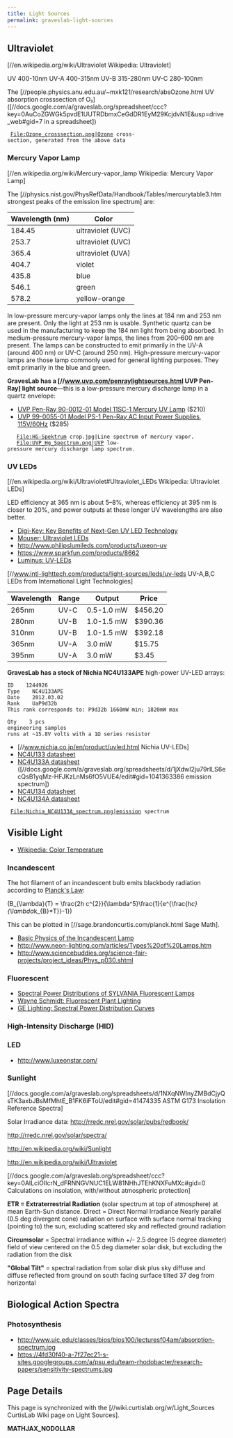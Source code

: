 ```yaml
---
title: Light Sources
permalink: graveslab-light-sources
---
```


Ultraviolet
-----------

\[//en.wikipedia.org/wiki/Ultraviolet Wikipedia: Ultraviolet\]

UV 400-10nm UV-A 400-315nm UV-B 315-280nm UV-C 280-100nm

The \[//people.physics.anu.edu.au/~mxk121/research/absOzone.html UV absorption crosssection of O₃\] (\[//docs.google.com/a/graveslab.org/spreadsheet/ccc?key=0AuCoZGWGk5pvdE1UUTRDbmxCeGdDR1EyM29KcjdvN1E&usp=drive_web\#gid=7 in a spreadsheet\])

` `[`File:Ozone_crosssection.png|Ozone`](File:Ozone_crosssection.png%7COzone)` cross-section, generated from the above data`

### Mercury Vapor Lamp

\[//en.wikipedia.org/wiki/Mercury-vapor_lamp Wikipedia: Mercury Vapor Lamp\]

The \[//physics.nist.gov/PhysRefData/Handbook/Tables/mercurytable3.htm strongest peaks of the emission line spectrum\] are:

| Wavelength (nm) | Color             |
|-----------------|-------------------|
| 184.45          | ultraviolet (UVC) |
| 253.7           | ultraviolet (UVC) |
| 365.4           | ultraviolet (UVA) |
| 404.7           | violet            |
| 435.8           | blue              |
| 546.1           | green             |
| 578.2           | yellow-orange     |

In low-pressure mercury-vapor lamps only the lines at 184 nm and 253 nm are present. Only the light at 253 nm is usable. Synthetic quartz can be used in the manufacturing to keep the 184 nm light from being absorbed. In medium-pressure mercury-vapor lamps, the lines from 200–600 nm are present. The lamps can be constructed to emit primarily in the UV-A (around 400 nm) or UV-C (around 250 nm). High-pressure mercury-vapor lamps are those lamp commonly used for general lighting purposes. They emit primarily in the blue and green.

**GravesLab has a \[//www.uvp.com/penraylightsources.html UVP Pen-Ray\] light source**—this is a low-pressure mercury discharge lamp in a quartz envelope:

-   [UVP Pen-Ray 90-0012-01 Model 11SC-1 Mercury UV Lamp](http://www.amazon.com/UVP-Pen-Ray-90-0012-01-Mercury-Longwave/dp/B00CYR9J8Q) ($210)
-   [UVP 99-0055-01 Model PS-1 Pen-Ray AC Input Power Supplies, 115V/60Hz](http://www.amazon.com/UVP-99-0055-01-Model-Pen-Ray-Supplies/dp/B00CYRAK16) ($285)

`   `[`File:HG-Spektrum`](File:HG-Spektrum)` crop.jpg|Line spectrum of mercury vapor.`
`   `[`File:UVP_Hg_Spectrum.png|UVP`](File:UVP_Hg_Spectrum.png%7CUVP)` low-pressure mercury discharge lamp spectrum.`

### UV LEDs

\[//en.wikipedia.org/wiki/Ultraviolet\#Ultraviolet_LEDs Wikipedia: Ultraviolet LEDs\]

LED efficiency at 365 nm is about 5–8%, whereas efficiency at 395 nm is closer to 20%, and power outputs at these longer UV wavelengths are also better.

-   [Digi-Key: Key Benefits of Next-Gen UV LED Technology](http://www.digikey.com/Web%20Export/Supplier%20Content/Lumex_67/PDF/Lumex_UV_LEDs_TechNotes.pdf?redirected=1)
-   [Mouser: Ultraviolet LEDs](http://www.mouser.com/ultraviolet_leds/)
-   <http://www.philipslumileds.com/products/luxeon-uv>
-   <https://www.sparkfun.com/products/8662>
-   [Luminus: UV-LEDs](http://www.luminus.com/products/uv.html)

\[//www.intl-lighttech.com/products/light-sources/leds/uv-leds UV-A,B,C LEDs from International Light Technologies\]

| Wavelength | Range | Output     | Price   |
|------------|-------|------------|---------|
| 265nm      | UV-C  | 0.5-1.0 mW | $456.20 |
| 280nm      | UV-B  | 1.0-1.5 mW | $390.36 |
| 310nm      | UV-B  | 1.0-1.5 mW | $392.18 |
| 365nm      | UV-A  | 3.0 mW     | $15.75  |
| 395nm      | UV-A  | 3.0 mW     | $3.45   |

**GravesLab has a stock of Nichia NC4U133APE** high-power UV-LED arrays:

    ID    1244926
    Type    NC4U133APE
    Date    2012.03.02
    Rank    UaP9d32b
    This rank corresponds to: P9d32b 1660mW min; 1820mW max

    Qty    3 pcs
    engineering samples
    runs at ~15.8V volts with a 1Ω series resistor

-   \[//www.nichia.co.jp/en/product/uvled.html Nichia UV-LEDs\]
-   [NC4U133 datasheet](/:File:Nichia_NC4U133_datasheet.pdf "wikilink")
-   [NC4U133A datasheet](/:File:Nichia_NC4U133A_datasheet.pdf "wikilink") (\[//docs.google.com/a/graveslab.org/spreadsheets/d/1jXdwI2ju79rILS6ecQsB1yqMz-HFJKzLnMs6fO5VUE4/edit\#gid=1041363386 emission spectrum\])
-   [NC4U134 datasheet](/:File:Nichia_NC4U134_datasheet.pdf "wikilink")
-   [NC4U134A datasheet](/:File:Nichia_NC4U134A_datasheet.pdf "wikilink")

` `[`File:Nichia_NC4U133A_spectrum.png|emission`](File:Nichia_NC4U133A_spectrum.png%7Cemission)` spectrum`

Visible Light
-------------

-   [Wikipedia: Color Temperature](http://en.wikipedia.org/wiki/Color_temperature)

### Incandescent

The hot filament of an incandescent bulb emits blackbody radiation according to [Planck's Law](http://en.wikipedia.org/wiki/Planck%27s_law):

\(B_{\lambda}(T) = \frac{2h c^{2}}{\lambda^5}\frac{1}{e^{\frac{h*c}{\lambda*k_{B}*T}}-1}\)

This can be plotted in \[//sage.brandoncurtis.com/planck.html Sage Math\].

-   [Basic Physics of the Incandescent Lamp](http://physicsed.buffalostate.edu/pubs/TPT/TPTDec99Filament.pdf)
-   <http://www.neon-lighting.com/articles/Types%20of%20Lamps.htm>
-   <http://www.sciencebuddies.org/science-fair-projects/project_ideas/Phys_p030.shtml>

### Fluorescent

-   [Spectral Power Distributions of SYLVANIA Fluorescent Lamps](http://assets.sylvania.com/assets/documents/faq0041-0800.83f1d8de-3fe1-4d24-a209-d95f6cac74b9.pdf)
-   [Wayne Schmidt: Fluorescent Plant Lighting](http://www.waynesthisandthat.com/fluorescent.html)
-   [GE Lighting: Spectral Power Distribution Curves](http://www.gelighting.com/na/business_lighting/spectral_power_distribution_curves/)

### High-Intensity Discharge (HID)

### LED

-   <http://www.luxeonstar.com/>

### Sunlight

\[//docs.google.com/a/graveslab.org/spreadsheets/d/1NXqNWInyZMBdCjyQsTK3axbJBsMfMhtE_B1FK6iFToU/edit\#gid=41474335 ASTM G173 Insolation Reference Spectra\]

Solar Irradiance data: <http://rredc.nrel.gov/solar/pubs/redbook/>

<http://rredc.nrel.gov/solar/spectra/>

<http://en.wikipedia.org/wiki/Sunlight>

<http://en.wikipedia.org/wiki/Ultraviolet>

\[//docs.google.com/a/graveslab.org/spreadsheet/ccc?key=0AlLciOIIcrN_dFRNNGVNUC1ELW81NHhJTEhKNXFuMXc\#gid=0 Calculations on insolation, with/without atmospheric protection\]

**ETR = Extraterrestrial Radiation** (solar spectrum at top of atmosphere) at mean Earth-Sun distance. Direct = Direct Normal Irradiance Nearly parallel (0.5 deg divergent cone) radiation on surface with surface normal tracking (pointing to) the sun, excluding scattered sky and reflected ground radiation

**Circumsolar** = Spectral irradiance within +/- 2.5 degree (5 degree diameter) field of view centered on the 0.5 deg diameter solar disk, but excluding the radiation from the disk

**"Global Tilt"** = spectral radiation from solar disk plus sky diffuse and diffuse reflected from ground on south facing surface tilted 37 deg from horizontal

Biological Action Spectra
-------------------------

### Photosynthesis

-   <http://www.uic.edu/classes/bios/bios100/lecturesf04am/absorption-spectrum.jpg>
-   <https://4fd30f40-a-7f27ec21-s-sites.googlegroups.com/a/psu.edu/team-rhodobacter/research-papers/sensitivity-spectrums.jpg>

Page Details
------------

This page is synchronized with the \[//wiki.curtislab.org/w/Light_Sources CurtisLab Wiki page on Light Sources\].

__MATHJAX_NODOLLAR__
